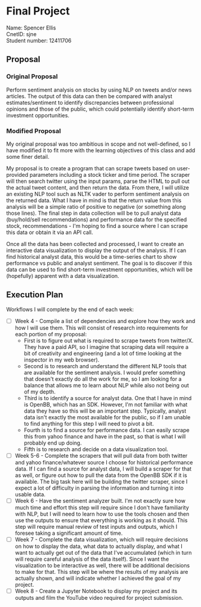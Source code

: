 # Final Project
Name: Spencer Ellis <br>
CnetID: sjne <br>
Student number: 12411706

## Proposal
### Original Proposal

Perform sentiment analysis on stocks by using NLP on tweets and/or news articles. The output of this data can then be 
compared with analyst estimates/sentiment to identify discrepancies between professional opinions and those of the 
public, which could potentially identify short-term investment opportunities.

### Modified Proposal

My original proposal was too ambitious in scope and not well-defined, so I have modified it to fit more with the 
learning objectives of this class and add some finer detail.

My proposal is to create a program that can scrape tweets based on user-provided parameters including a stock ticker 
and time period. The scraper will then search twitter using the input params, parse the HTML to pull out the actual 
tweet content, and then return the data. From there, I will utilize an existing NLP tool such as NLTK vader to perform 
sentiment analysis on the returned data. What I have in mind is that the return value from this analysis will be a 
simple ratio of positive to negative (or something along those lines). The final step in data collection will be to 
pull analyst data (buy/hold/sell recommendations) and performance data for the specified stock, 
recommendations - I'm hoping to find a source where I can scrape this data or obtain it via an API call.

Once all the data has been collected and processed, I want to create an interactive data visualization to display the 
output of the analysis. If I can find historical analyst data, this would be a time-series chart to show performance vs 
public and analyst sentiment. The goal is to discover if this data can be used to find short-term investment 
opportunities, which will be (hopefully) apparent with a data visualization.

## Execution Plan

Workflows I will complete by the end of each week:

- [ ] Week 4 - Compile a list of dependencies and explore how they work and how I will use them. This will consist of 
research into requirements for each portion of my proposal:
  - First is to figure out what is required to scrape tweets from twitter/X. They have a paid API, so I imagine that 
  scraping data will require a bit of creativity and engineering (and a lot of time looking at the inspector in my web 
  browser).
  - Second is to research and understand the different NLP tools that are available for the sentiment analysis. I would 
  prefer something that doesn't exactly do all the work for me, so I am looking for a balance that allows me to learn 
  about NLP while also not being out of my depth.
  - Third is to identify a source for analyst data. One that I have in mind is OpenBB, which has an SDK. However, I'm 
  not familiar with what data they have so this will be an important step. Typically, analyst data isn't exactly the 
  most available for the public, so if I am unable to find anything for this step I will need to pivot a bit.
  - Fourth is to find a source for performance data. I can easily scrape this from yahoo finance and have in the past, 
  so that is what I will probably end up doing.
  - Fifth is to research and decide on a data visualization tool.
- [ ] Week 5-6 - Complete the scrapers that will pull data from both twitter and yahoo finance/whatever source I choose for 
historical performance data. If I can find a source for analyst data, I will build a scraper for that as well, or 
figure out how to pull the data from the OpenBB SDK if it is available. The big task here will be building the twitter 
scraper, since I expect a lot of difficulty in parsing the information and turning it into usable data.
- [ ] Week 6 - Have the sentiment analyzer built. I'm not exactly sure how much time and effort this step will require 
since I don't have familiarity with NLP, but I will need to learn how to use the tools chosen and then use the outputs 
to ensure that everything is working as it should. This step will require manual review of test inputs and outputs, 
which I foresee taking a significant amount of time.
- [ ] Week 7 - Complete the data visualization, which will require decisions on how to display the data, what data to 
actually display, and what I want to actually get out of the data that I've accumulated (which in turn will require 
careful analysis of the data itself). Since I want the visualization to be interactive as well, there will be 
additional decisions to make for that. This step will be where the results of my analysis are actually shown, and 
will indicate whether I achieved the goal of my project.
- [ ] Week 8 - Create a Jupyter Notebook to display my project and its outputs and film the YouTube video required for 
project submission.
